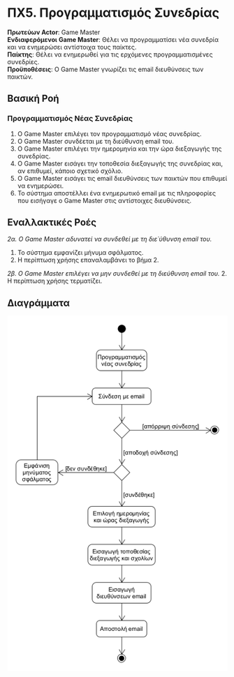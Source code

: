 # ΠΧ5. Προγραμματισμός Συνεδρίας

**Πρωτεύων Actor**: Game Master  
**Ενδιαφερόμενοι**
**Game Master**: Θέλει να προγραμματίσει νέα συνεδρία και να ενημερώσει αντίστοιχα τους παίκτες.  
**Παίκτης**: Θέλει να ενημερωθεί για τις ερχόμενες προγραμματισμένες συνεδρίες.  
**Προϋποθέσεις**: Ο Game Master γνωρίζει τις email διευθύνσεις των παικτών.

## Βασική Ροή

### Προγραμματισμός Νέας Συνεδρίας
1. Ο Game Master επιλέγει τον προγραμματισμό νέας συνεδρίας.
2. Ο Game Master συνδέεται με τη διεύθυνση email του.
3. Ο Game Master επιλέγει την ημερομηνία και την ώρα διεξαγωγής της συνεδρίας.
4. Ο Game Master εισάγει την τοποθεσία διεξαγωγής της συνεδρίας και, αν επιθυμεί, κάποιο σχετικό σχόλιο.
5. Ο Game Master εισάγει τις email διευθύνσεις των παικτών που επιθυμεί να ενημερώσει.
6. Το σύστημα αποστέλλει ένα ενημερωτικό email με τις πληροφορίες που εισήγαγε ο Game Master στις αντίστοιχες διευθύνσεις.

## Εναλλακτικές Ροές

*2α. Ο Game Master αδυνατεί να συνδεθεί με τη διε΄ύθυνση email του.*
1. Το σύστημα εμφανίζει μήνυμα σφάλματος.
2. Η περίπτωση χρήσης επαναλαμβάνει το βήμα 2.

*2β. Ο Game Master επιλέγει να μην συνδεθεί με τη διεύθυνση email του.*
2. Η περίπτωση χρήσης τερματίζει.

## Διαγράμματα

![Διάγραμμα δραστηριότητας - Προγραμματισμός Συνεδρίας](uml/requirements/activity-schedule-session.png)